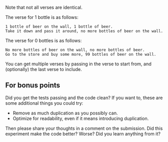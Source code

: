 Note that not all verses are identical.

The verse for 1 bottle is as follows:

```plain
1 bottle of beer on the wall, 1 bottle of beer.
Take it down and pass it around, no more bottles of beer on the wall.
```

The verse for 0 bottles is as follows:

```plain
No more bottles of beer on the wall, no more bottles of beer.
Go to the store and buy some more, 99 bottles of beer on the wall.
```

You can get multiple verses by passing in the verse to start from, and (optionally) the last verse to include.


## For bonus points

Did you get the tests passing and the code clean? If you want to, these are some additional things you could try:

* Remove as much duplication as you possibly can.
* Optimize for readability, even if it means introducing duplication.

Then please share your thoughts in a comment on the submission. Did this experiment make the code better? Worse? Did you learn anything from it?
